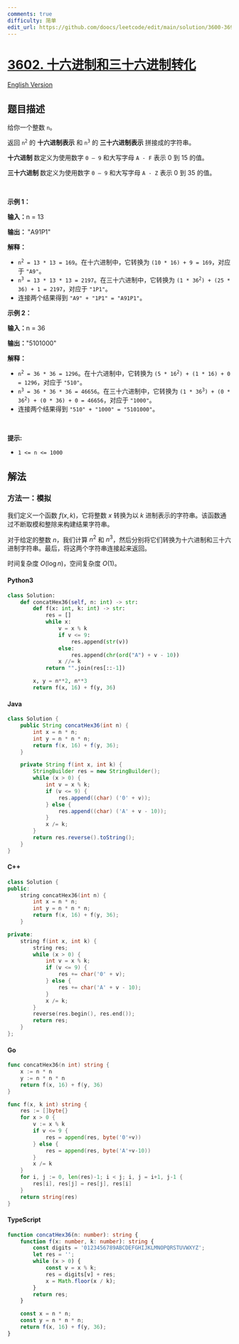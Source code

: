```yaml
---
comments: true
difficulty: 简单
edit_url: https://github.com/doocs/leetcode/edit/main/solution/3600-3699/3602.Hexadecimal%20and%20Hexatrigesimal%20Conversion/README.md
---
```


<!-- problem:start -->

# [3602. 十六进制和三十六进制转化](https://leetcode.cn/problems/hexadecimal-and-hexatrigesimal-conversion)

[English Version](/solution/3600-3699/3602.Hexadecimal%20and%20Hexatrigesimal%20Conversion/README_EN.md)

## 题目描述

<!-- description:start -->

<p>给你一个整数 <code>n</code>。</p>

<p>返回 <code>n<sup>2</sup></code> 的&nbsp;<strong>十六进制表示</strong> 和 <code>n<sup>3</sup></code> 的&nbsp;<strong>三十六进制表示</strong> 拼接成的字符串。</p>

<p><strong>十六进制&nbsp;</strong>数定义为使用数字 <code>0 – 9</code> 和大写字母 <code>A - F</code> 表示 0 到 15 的值。</p>

<p><strong>三十六进制&nbsp;</strong>数定义为使用数字 <code>0 – 9</code> 和大写字母 <code>A - Z</code> 表示 0 到 35 的值。</p>

<p>&nbsp;</p>

<p><strong class="example">示例 1：</strong></p>

<div class="example-block">
<p><strong>输入：</strong><span class="example-io">n = 13</span></p>

<p><strong>输出：&nbsp;</strong><span class="example-io">"A91P1"</span></p>

<p><strong>解释：</strong></p>

<ul>
	<li><code>n<sup>2</sup> = 13 * 13 = 169</code>。在十六进制中，它转换为 <code>(10 * 16) + 9 = 169</code>，对应于 <code>"A9"</code>。</li>
	<li><code>n<sup>3</sup> = 13 * 13 * 13 = 2197</code>。在三十六进制中，它转换为 <code>(1 * 36<sup>2</sup>) + (25 * 36) + 1 = 2197</code>，对应于 <code>"1P1"</code>。</li>
	<li>连接两个结果得到 <code>"A9" + "1P1" = "A91P1"</code>。</li>
</ul>
</div>

<p><strong class="example">示例 2：</strong></p>

<div class="example-block">
<p><strong>输入：</strong><span class="example-io">n = 36</span></p>

<p><strong>输出：</strong><span class="example-io">"5101000"</span></p>

<p><strong>解释：</strong></p>

<ul>
	<li><code>n<sup>2</sup> = 36 * 36 = 1296</code>。在十六进制中，它转换为 <code>(5 * 16<sup>2</sup>) + (1 * 16) + 0 = 1296</code>，对应于 <code>"510"</code>。</li>
	<li><code>n<sup>3</sup> = 36 * 36 * 36 = 46656</code>。在三十六进制中，它转换为 <code>(1 * 36<sup>3</sup>) + (0 * 36<sup>2</sup>) + (0 * 36) + 0 = 46656</code>，对应于 <code>"1000"</code>。</li>
	<li>连接两个结果得到 <code>"510" + "1000" = "5101000"</code>。</li>
</ul>
</div>

<p>&nbsp;</p>

<p><strong>提示:</strong></p>

<ul>
	<li><code>1 &lt;= n &lt;= 1000</code></li>
</ul>

<!-- description:end -->

## 解法

<!-- solution:start -->

### 方法一：模拟

我们定义一个函数 $\textit{f}(x, k)$，它将整数 $x$ 转换为以 $k$ 进制表示的字符串。该函数通过不断取模和整除来构建结果字符串。

对于给定的整数 $n$，我们计算 $n^2$ 和 $n^3$，然后分别将它们转换为十六进制和三十六进制字符串。最后，将这两个字符串连接起来返回。

时间复杂度 $O(\log n)$，空间复杂度 $O(1)$。

<!-- tabs:start -->

#### Python3

```python
class Solution:
    def concatHex36(self, n: int) -> str:
        def f(x: int, k: int) -> str:
            res = []
            while x:
                v = x % k
                if v <= 9:
                    res.append(str(v))
                else:
                    res.append(chr(ord("A") + v - 10))
                x //= k
            return "".join(res[::-1])

        x, y = n**2, n**3
        return f(x, 16) + f(y, 36)
```

#### Java

```java
class Solution {
    public String concatHex36(int n) {
        int x = n * n;
        int y = n * n * n;
        return f(x, 16) + f(y, 36);
    }

    private String f(int x, int k) {
        StringBuilder res = new StringBuilder();
        while (x > 0) {
            int v = x % k;
            if (v <= 9) {
                res.append((char) ('0' + v));
            } else {
                res.append((char) ('A' + v - 10));
            }
            x /= k;
        }
        return res.reverse().toString();
    }
}
```

#### C++

```cpp
class Solution {
public:
    string concatHex36(int n) {
        int x = n * n;
        int y = n * n * n;
        return f(x, 16) + f(y, 36);
    }

private:
    string f(int x, int k) {
        string res;
        while (x > 0) {
            int v = x % k;
            if (v <= 9) {
                res += char('0' + v);
            } else {
                res += char('A' + v - 10);
            }
            x /= k;
        }
        reverse(res.begin(), res.end());
        return res;
    }
};
```

#### Go

```go
func concatHex36(n int) string {
	x := n * n
	y := n * n * n
	return f(x, 16) + f(y, 36)
}

func f(x, k int) string {
	res := []byte{}
	for x > 0 {
		v := x % k
		if v <= 9 {
			res = append(res, byte('0'+v))
		} else {
			res = append(res, byte('A'+v-10))
		}
		x /= k
	}
	for i, j := 0, len(res)-1; i < j; i, j = i+1, j-1 {
		res[i], res[j] = res[j], res[i]
	}
	return string(res)
}
```

#### TypeScript

```ts
function concatHex36(n: number): string {
    function f(x: number, k: number): string {
        const digits = '0123456789ABCDEFGHIJKLMNOPQRSTUVWXYZ';
        let res = '';
        while (x > 0) {
            const v = x % k;
            res = digits[v] + res;
            x = Math.floor(x / k);
        }
        return res;
    }

    const x = n * n;
    const y = n * n * n;
    return f(x, 16) + f(y, 36);
}
```

<!-- tabs:end -->

<!-- solution:end -->

<!-- problem:end -->

